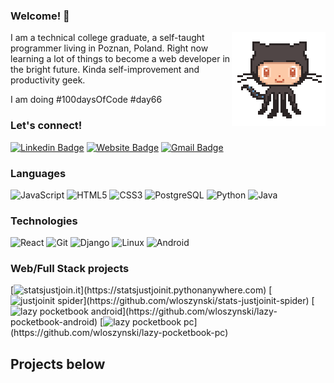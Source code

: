 ### Welcome! 👋
<img align='right' src='https://github.com/wloszynski/wloszynski/blob/master/octocat-anime.gif' width='150"'>

I am a technical college graduate, a self-taught programmer living in Poznan, Poland. Right now learning a lot of things to become a web developer in the bright future. Kinda self-improvement and productivity geek.

I am doing #100daysOfCode #day66

### Let's connect! ###

[![Linkedin Badge](https://img.shields.io/badge/-AdrianWloszynski-blue?style=flat-square&logo=Linkedin&logoColor=white&link=https://www.linkedin.com/in/wloszynski/)](https://www.linkedin.com/in/wloszynski/)
[![Website Badge](https://img.shields.io/badge/-adrianwloszynski.com-e34f26?style=flat-square&logo=HTML5&logoColor=white&link=https://adrianwloszynski.com/)](http://www.adrianwloszynski.com)
[![Gmail Badge](https://img.shields.io/badge/-adrian@wloszynski.pl-d14836?style=flat-square&logo=Gmail&logoColor=white&link=mailto:adrian@wloszynski.pl)](mailto:adrian@wloszynski.pl)

### Languages

![JavaScript](https://img.shields.io/badge/-JavaScript-fff?&logo=JavaScript&logoColor=ddc508)
![HTML5](https://img.shields.io/badge/-HTML5-fff?&logo=HTML5)
![CSS3](https://img.shields.io/badge/-SASS-fff?&logo=SASS)
![PostgreSQL](https://img.shields.io/badge/-PostgreSQL-fff?&logo=PostgreSQL&logoColor=336791)
![Python](https://img.shields.io/badge/-Python-fff?&logo=python)
![Java](https://img.shields.io/badge/-Java-fff?&logo=Java&logoColor=007396)



### Technologies

![React](https://img.shields.io/badge/-React-fff?&logo=React)
![Git](https://img.shields.io/badge/-Git-fff?&logo=Git)
![Django](https://img.shields.io/badge/-Django-fff?&logo=Django)
![Linux](https://img.shields.io/badge/-Linux-fff?&logo=linux&logoColor=000)
![Android](https://img.shields.io/badge/-Android-fff?&logo=Android)


### Web/Full Stack projects

[![statsjustjoin.it](https://img.shields.io/badge/-🧬statsjustjoin.it-fff?)](https://statsjustjoinit.pythonanywhere.com)
[![justjoinit spider](https://img.shields.io/badge/-🧬justjoinit_spider-fff?)](https://github.com/wloszynski/stats-justjoinit-spider)
[![lazy pocketbook android](https://img.shields.io/badge/-🧬lazypocketbook_android-fff?)](https://github.com/wloszynski/lazy-pocketbook-android)
[![lazy pocketbook pc](https://img.shields.io/badge/-🧬lazypocketbook_pc-fff?)](https://github.com/wloszynski/lazy-pocketbook-pc)


## Projects below
 
